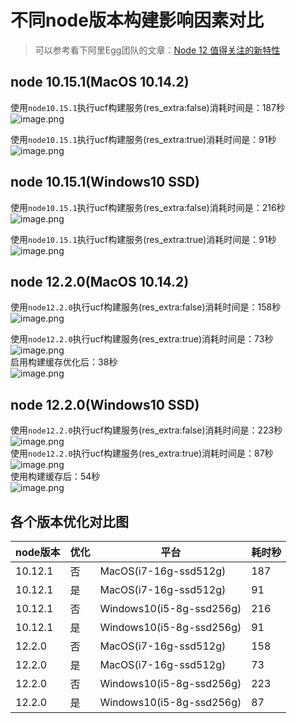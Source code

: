 # 不同node版本构建影响因素对比

> 可以参考看下阿里Egg团队的文章：[Node 12 值得关注的新特性](https://www.yuque.com/egg/nodejs/nodejs-12)


<a name="bf86b"></a>
## node 10.15.1(MacOS 10.14.2)
使用`node10.15.1`执行ucf构建服务(res_extra:false)消耗时间是：187秒<br />![image.png](https://cdn.nlark.com/yuque/0/2019/png/192735/1557995767171-d801d97c-fd81-4b0f-9569-ffae45792ef7.png#align=left&display=inline&height=382&name=image.png&originHeight=764&originWidth=1454&size=283402&status=done&width=727)

使用`node10.15.1`执行ucf构建服务(res_extra:true)消耗时间是：91秒<br />![image.png](https://cdn.nlark.com/yuque/0/2019/png/192735/1557996022688-5a7c8e83-7a0d-47df-913c-7ac0d532ddc9.png#align=left&display=inline&height=444&name=image.png&originHeight=888&originWidth=1476&size=328260&status=done&width=738)

<a name="U1UJX"></a>
## node 10.15.1(Windows10 SSD)
使用`node10.15.1`执行ucf构建服务(res_extra:false)消耗时间是：216秒<br />![image.png](https://cdn.nlark.com/yuque/0/2019/png/192735/1557996151969-51865341-d4a0-4952-84db-77add4395d3c.png#align=left&display=inline&height=260&name=image.png&originHeight=519&originWidth=993&size=505619&status=done&width=496.5)

使用`node10.15.1`执行ucf构建服务(res_extra:true)消耗时间是：91秒<br />![image.png](https://cdn.nlark.com/yuque/0/2019/png/192735/1557996227708-ce9ed86e-df02-40e6-b323-b2536f698dfe.png#align=left&display=inline&height=299&name=image.png&originHeight=597&originWidth=991&size=515102&status=done&width=495.5)

<a name="Pelcc"></a>
## node 12.2.0(MacOS 10.14.2)
使用`node12.2.0`执行ucf构建服务(res_extra:false)消耗时间是：158秒<br />![image.png](https://cdn.nlark.com/yuque/0/2019/png/192735/1557997276309-17db653c-8729-4c54-a1e3-92fb04d7b4fd.png#align=left&display=inline&height=486&name=image.png&originHeight=972&originWidth=1184&size=242130&status=done&width=592)

使用`node12.2.0`执行ucf构建服务(res_extra:true)消耗时间是：73秒<br />![image.png](https://cdn.nlark.com/yuque/0/2019/png/192735/1557996784442-e7d82a98-88fc-4e3e-bc46-c036df307b89.png#align=left&display=inline&height=486&name=image.png&originHeight=972&originWidth=1184&size=247766&status=done&width=592)<br />启用构建缓存优化后：38秒<br />![image.png](https://cdn.nlark.com/yuque/0/2019/png/192735/1557996898329-5ddcad85-8844-4080-95d8-05163c3e6d08.png#align=left&display=inline&height=486&name=image.png&originHeight=972&originWidth=1184&size=190220&status=done&width=592)

<a name="DgoWq"></a>
## node 12.2.0(Windows10 SSD)
使用`node12.2.0`执行ucf构建服务(res_extra:false)消耗时间是：223秒<br />![image.png](https://cdn.nlark.com/yuque/0/2019/png/192735/1557997768363-8c0b8366-b32e-4a82-a126-ca4e41fac48c.png#align=left&display=inline&height=337&name=image.png&originHeight=674&originWidth=989&size=435412&status=done&width=494.5)<br />使用`node12.2.0`执行ucf构建服务(res_extra:true)消耗时间是：87秒<br />![image.png](https://cdn.nlark.com/yuque/0/2019/png/192735/1557997078635-689cedc8-c478-4923-8289-76867f2ad449.png#align=left&display=inline&height=337&name=image.png&originHeight=674&originWidth=989&size=578650&status=done&width=494.5)<br />使用构建缓存后：54秒<br />![image.png](https://cdn.nlark.com/yuque/0/2019/png/192735/1557997132594-55dccd09-4aa9-4552-baaa-c8e207e1b391.png#align=left&display=inline&height=337&name=image.png&originHeight=674&originWidth=989&size=690026&status=done&width=494.5)

<a name="Cqpzf"></a>
## 各个版本优化对比图

| node版本 | 优化 | 平台 | 耗时秒 |
| --- | --- | --- | --- |
| 10.12.1 | 否 | MacOS(i7-16g-ssd512g) | 187 |
| 10.12.1 | 是 | MacOS(i7-16g-ssd512g) | 91 |
| 10.12.1 | 否 | Windows10(i5-8g-ssd256g) | 216 |
| 10.12.1 | 是 | Windows10(i5-8g-ssd256g) | 91 |
| 12.2.0 | 否 | MacOS(i7-16g-ssd512g) | 158 |
| 12.2.0 | 是 | MacOS(i7-16g-ssd512g) | 73 |
| 12.2.0 | 否 | Windows10(i5-8g-ssd256g) | 223 |
| 12.2.0 | 是 | Windows10(i5-8g-ssd256g) | 87 |


